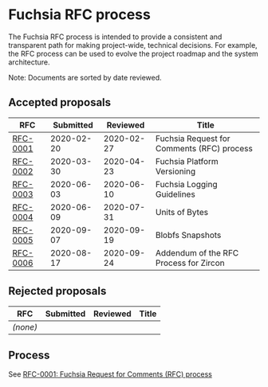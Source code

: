 # Fuchsia RFC process

The Fuchsia RFC process is intended to provide a consistent and transparent path
for making project-wide, technical decisions. For example, the RFC process can
be used to evolve the project roadmap and the system architecture.

Note: Documents are sorted by date reviewed.

## Accepted proposals

RFC                                                     | Submitted  | Reviewed   | Title
------------------------------------------------------- | ---------- | ---------- | -----
[RFC-0001](0001_rfc_process.md)                         | 2020-02-20 | 2020-02-27 | Fuchsia Request for Comments (RFC) process
[RFC-0002](0002_platform_versioning.md)                 | 2020-03-30 | 2020-04-23 | Fuchsia Platform Versioning
[RFC-0003](0003_logging.md)                             | 2020-06-03 | 2020-06-10 | Fuchsia Logging Guidelines
[RFC-0004](0004_units_of_bytes.md)                      | 2020-06-09 | 2020-07-31 | Units of Bytes
[RFC-0005](0005_blobfs_snapshots.md)                    | 2020-09-07 | 2020-09-19 | Blobfs Snapshots
[RFC-0006](0006_addendum_to_rfc_process_for_zircon.md)  | 2020-08-17 | 2020-09-24 | Addendum of the RFC Process for Zircon


## Rejected proposals

RFC      | Submitted | Reviewed | Title
-------- | --------- | -------- | ------
_(none)_ | &nbsp;    | &nbsp;   | &nbsp;

## Process

See [RFC-0001: Fuchsia Request for Comments (RFC) process](0001_rfc_process.md)
